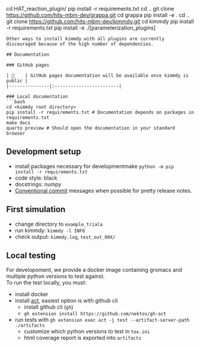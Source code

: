 
cd HAT_reaction_plugin/
pip install -r requirements.txt
cd ..
git clone https://github.com/hits-mbm-dev/grappa.git
cd grappa
pip install -e .
cd ..
git clone https://github.com/hits-mbm-dev/kimmdy.git
cd kimmdy
pip install -r requirements.txt
pip install -e ./[parameterization_plugins]
```
Other ways to install kimmdy with all plugins are currently discouraged because of the high number of dependencies.

## Documentation

### GitHub pages

| 🚧    | GitHub pages documentation will be available once kimmdy is public |
|---------------|:------------------------|

### Local documentation
```bash
cd <kimmdy root directory>
pip install -r requirements.txt # Documentation depends on packages in requirements.txt
make docs
quarto preview # Should open the documentation in your standard browser
```

## Development setup

* install packages necessary for developmentmake `python -m pip install -r requirements.txt`
* code style: black
* docstrings: numpy
* [Conventional commit](https://www.conventionalcommits.org/en/v1.0.0/) messages when possible for pretty release notes.


## First simulation

* change directory to `example_triala`
* run kimmdy: `kimmdy -l INFO`
* check output: `kimmdy.log`, `test_out_00X/`


## Local testing

For developoment, we provide a docker image containing gromacs and multiple python versions to test against.  
To run the test locally, you must:
- install docker
- install [act](https://github.com/nektos/act), easiest option is with github cli
    - install github cli (`gh`)
    - `gh extension install https://github.com/nektos/gh-act`
- run tests with `gh extension exec act -j test --artifact-server-path ./artifacts`
    - customize which python versions to test in `tox.ini` 
    - html coverage report is exported into `artifacts`

